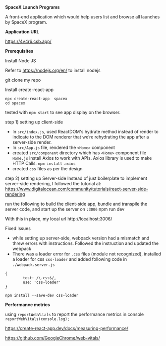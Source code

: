 **SpaceX Launch Programs**

A front-end application which would help users list and browse all launches by SpaceX
program.

**Application URL** 

https://4v4r6.csb.app/

**Prerequisites**

Install Node JS

Refer to https://nodejs.org/en/ to install nodejs

git clone my repo 

Install create-react-app

```
npx create-react-app  spacex
cd spacex
```
tested with `npm start` to see app display on the browser.

step 1) setting up client-side 
- In `src/index.js`, used ReactDOM's hydrate method instead of render to indicate to the 
  DOM renderer that we’re rehydrating the app after a server-side render.
- In `src/App.js` file, rendered the `<Home>` component
- created `src/component` directory which has `<Home>` component file `Home.js` 
  install Axios to work with APIs. Axios library is used to make HTTP Calls.
  ```npm install axios```
- created `css` files as per the design
  
step 2) setting up Server-side 
Instead of just boilerplate to implement server-side rendering, 
I followed the tutorial at: https://www.digitalocean.com/community/tutorials/react-server-side-rendering

run the following to build the client-side app, bundle and transpile the server code, and start up the server on `:3006`
npm run dev

With this in place, my local url http://localhost:3006/


Fixed Issues
- while setting up server-side, webpack version had a mismatch and threw errors with
  instructions. Followed the instruction and updated the webpack
- There was a loader error for `.css` files (module not recognized), installed a loader for css `css-loader`
  and added following code in `./webpack.server.js`
  
```
{
        test: /\.css$/,
        use: 'css-loader'
}

npm install --save-dev css-loader
```



**Performance metrics**

using `reportWebVitals` to report the performance metrics in console
`reportWebVitals(console.log);`

https://create-react-app.dev/docs/measuring-performance/

https://github.com/GoogleChrome/web-vitals/




